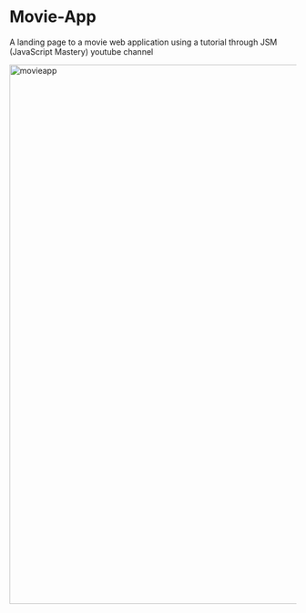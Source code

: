 # Movie-App
A landing page to a movie web application using a tutorial through JSM (JavaScript Mastery) youtube channel

<img width="946" alt="movieapp" src="https://github.com/Oludefiyinfoluwa06/Movie-App/assets/120565527/59ab06cd-c38f-4d21-99bb-cde02fde5a79">
